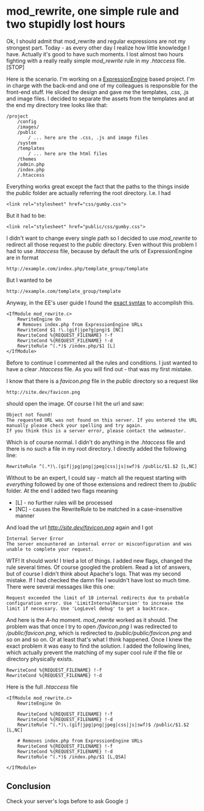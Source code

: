 # mod_rewrite, one simple rule and two stupidly lost hours

Ok, I should admit that mod&#95;rewrite and regular expressions are not my strongest part. Today - as every other day I realize how  little knowledge I have. Actually it's good to have such moments. I lost almost two hours fighting with a really really simple *mod&#95;rewrite* rule in my *.htaccess* file.[STOP]

Here is the scenario. I'm working on a [ExpressionEngine](http://ellislab.com/expressionengine) based project. I'm in charge with the back-end and one of my colleagues is responsible for the front-end stuff. He sliced the design and gave me the templates, .css, .js and image files. I decided to separate the assets from the templates and at the end my directory tree looks like that:

	/project
		/config
		/images/
		/public
			/ ... here are the .css, .js and image files
		/system
		/templates
			/ ... here are the html files
		/themes
		/admin.php
		/index.php
		/.htaccess

Everything works great except the fact that the paths to the things inside the *public* folder are actually referring the root directory. I.e. I had 

	<link rel="stylesheet" href="css/gumby.css">

But it had to be:

	<link rel="stylesheet" href="public/css/gumby.css">

I didn't want to change every single path so I decided to use *mod&#95;rewrite* to redirect all those request to the *public* directory. Even without this problem I had to use *.htaccess* file, because by default the urls of ExpressionEngine are in format

	http://example.com/index.php/template_group/template

But I wanted to be

	http://example.com/template_group/template

Anyway, in the EE's user guide I found the [exact syntax](http://ellislab.com/expressionengine/user-guide/urls/remove_index.php.html) to accomplish this. 

	<IfModule mod_rewrite.c>
        RewriteEngine On
        # Removes index.php from ExpressionEngine URLs
        RewriteCond $1 !\.(gif|jpe?g|png)$ [NC]
        RewriteCond %{REQUEST_FILENAME} !-f
        RewriteCond %{REQUEST_FILENAME} !-d
        RewriteRule ^(.*)$ /index.php/$1 [L]
	</IfModule>

Before to continue I commented all the rules and conditions. I just wanted to have a clear *.htaccess* file. As you will find out - that was my first mistake.

I know that there is a *favicon.png* file in the *public* directory so a request like 

	http://site.dev/favicon.png

should open the image. Of course I hit the url and saw:

	Object not found!
	The requested URL was not found on this server. If you entered the URL manually please check your spelling and try again.
	If you think this is a server error, please contact the webmaster.

Which is of course normal. I didn't do anything in the *.htaccess* file and there is no such a file in my root directory. I directly added the following line:

	RewriteRule ^(.*)\.(gif|jpg|png|jpeg|css|js|swf)$ /public/$1.$2 [L,NC]

Without to be an expert, I could say - match all the request starting with *everything* followed by one of those extensions and redirect them to */public* folder. At the end I added two flags meaning 

  - [L] - no further rules will be processed
  - [NC] - causes the RewriteRule to be matched in a case-insensitive manner

And load the url *http://site.dev/favicon.png* again and I got
	
	Internal Server Error
	The server encountered an internal error or misconfiguration and was unable to complete your request.

WTF! It should work! I tried a lot of things. I added new flags, changed the rule several times. Of course googled the problem. Read a lot of answers, but of course I didn't think about Apache's logs. That was my second mistake. If I had checked the damn file I wouldn't have lost so much time. There were several messages like this one:

	Request exceeded the limit of 10 internal redirects due to probable configuration error. Use 'LimitInternalRecursion' to increase the limit if necessary. Use 'LogLevel debug' to get a backtrace.

And here is the *A-ha* moment. *mod&#95;rewrite* worked as it should. The problem was that once I try to open */favicon.png* I was redirected to */public/favicon.png*, which is redirected to */public/public/favicon.png* and so on and so on. Or at least that's what I think happened. Once I knew the exact problem it was easy to find the solution. I added the following lines, which actually prevent the matching of my super cool rule if the file or directory physically exists.

	RewriteCond %{REQUEST_FILENAME} !-f
	RewriteCond %{REQUEST_FILENAME} !-d

Here is the full *.htaccess* file

	<IfModule mod_rewrite.c>
		RewriteEngine On

		RewriteCond %{REQUEST_FILENAME} !-f
		RewriteCond %{REQUEST_FILENAME} !-d
		RewriteRule ^(.*)\.(gif|jpg|png|jpeg|css|js|swf)$ /public/$1.$2 [L,NC]

		# Removes index.php from ExpressionEngine URLs	
		RewriteCond %{REQUEST_FILENAME} !-f
		RewriteCond %{REQUEST_FILENAME} !-d
		RewriteRule ^(.*)$ /index.php/$1 [L,QSA]

	</IfModule>

## Conclusion
Check your server's logs before to ask Google :)